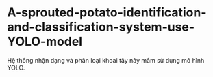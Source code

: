 # A-sprouted-potato-identification-and-classification-system-use-YOLO-model
Hệ thống nhận dạng và phân loại khoai tây nảy mầm sử dụng mô hình YOLO.
